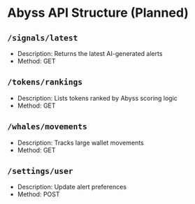 # Abyss API Structure (Planned)

## `/signals/latest`
- Description: Returns the latest AI-generated alerts
- Method: GET

## `/tokens/rankings`
- Description: Lists tokens ranked by Abyss scoring logic
- Method: GET

## `/whales/movements`
- Description: Tracks large wallet movements
- Method: GET

## `/settings/user`
- Description: Update alert preferences
- Method: POST
